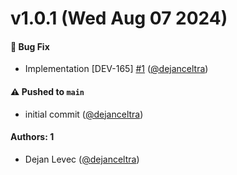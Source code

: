 # v1.0.1 (Wed Aug 07 2024)

#### 🐛 Bug Fix

- Implementation [DEV-165] [#1](https://github.com/celtra/circleci-v2-js/pull/1) ([@dejanceltra](https://github.com/dejanceltra))

#### ⚠️ Pushed to `main`

- initial commit ([@dejanceltra](https://github.com/dejanceltra))

#### Authors: 1

- Dejan Levec ([@dejanceltra](https://github.com/dejanceltra))
